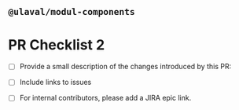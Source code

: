 ## `@ulaval/modul-components`
# PR Checklist 2

<!--
Please review the contribution guidelines: https://github.com/ulaval/modul-components/blob/develop/.github/CONTRIBUTING.md.
-->

<!-- (Update "[ ]" to "[x]" to check a box) -->
- [ ] Provide a small description of the changes introduced by this PR:
<!-- Description here... -->
- [ ] Include links to issues
<!-- Links here... -->
- [ ] For internal contributors, please add a JIRA epic link.
<!-- JIRA Epic number here... -->
